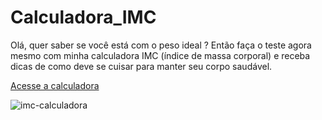 
# Calculadora_IMC
Olá, quer saber se você está  com o peso ideal ? Então faça o teste agora mesmo com minha calculadora IMC (índice de massa corporal) e receba dicas de como deve se cuisar para manter seu corpo saudável.


[Acesse a calculadora](https://wellingtonoficial.github.io/Calculadora_IMC/)

![imc-calculadora](https://user-images.githubusercontent.com/81135377/116769986-9c1bc480-aa16-11eb-8cbe-7da06fedce34.png)

